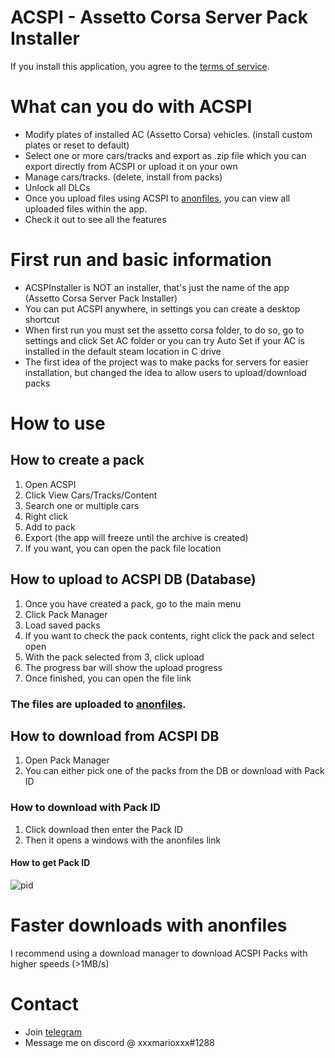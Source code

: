 # ACSPI - Assetto Corsa Server Pack Installer

If you install this application, you agree to the [terms of service](/tos.md).

# What can you do with ACSPI

- Modify plates of installed AC (Assetto Corsa) vehicles. (install custom plates or reset to default)
- Select one or more cars/tracks and export as .zip file which you can export directly from ACSPI or upload it on your own
- Manage cars/tracks. (delete, install from packs)
- Unlock all DLCs
- Once you upload files using ACSPI to [anonfiles](https://anonfiles.com/), you can view all uploaded files within the app.
- Check it out to see all the features

# First run and basic information
- ACSPInstaller is NOT an installer, that's just the name of the app (Assetto Corsa Server Pack Installer)
- You can put ACSPI anywhere, in settings you can create a desktop shortcut
- When first run you must set the assetto corsa folder, to do so, go to settings and click Set AC folder or you can try Auto Set if your AC is installed in the default steam location in C drive
- The first idea of the project was to make packs for servers for easier installation, but changed the idea to allow users to upload/download packs

# How to use
## How to create a pack
1. Open ACSPI
2. Click View Cars/Tracks/Content
3. Search one or multiple cars
4. Right click
5. Add to pack
6. Export (the app will freeze until the archive is created)
7. If you want, you can open the pack file location

## How to upload to ACSPI DB (Database)
1. Once you have created a pack, go to the main menu
2. Click Pack Manager
3. Load saved packs
4. If you want to check the pack contents, right click the pack and select open
5. With the pack selected from 3, click upload
6. The progress bar will show the upload progress
7. Once finished, you can open the file link
### The files are uploaded to [anonfiles](https://anonfiles.com/).

## How to download from ACSPI DB
1. Open Pack Manager
2. You can either pick one of the packs from the DB or download with Pack ID
### How to download with Pack ID
1. Click download then enter the Pack ID
2. Then it opens a windows with the anonfiles link
#### How to get Pack ID
![pid](https://user-images.githubusercontent.com/72668032/158903933-e9c8c978-3cb1-4f49-a39a-cf8d29abf995.png)

# Faster downloads with anonfiles
I recommend using a download manager to download ACSPI Packs with higher speeds (>1MB/s)



# Contact
- Join [telegram](https://t.me/acspidev)
- Message me on discord @ xxxmarioxxx#1288
